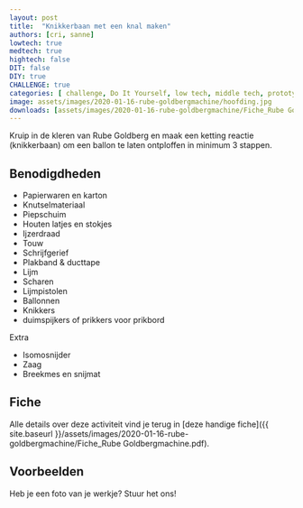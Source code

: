 ```yaml
---
layout: post
title:  "Knikkerbaan met een knal maken"
authors: [cri, sanne] 
lowtech: true
medtech: true
hightech: false
DIT: false
DIY: true
CHALLENGE: true
categories: [ challenge, Do It Yourself, low tech, middle tech, prototyping ]
image: assets/images/2020-01-16-rube-goldbergmachine/hoofding.jpg
downloads: [assets/images/2020-01-16-rube-goldbergmachine/Fiche_Rube Goldbergmachine.pdf, assets/images/2020-01-16-rube-goldbergmachine/Fiche_Rube Goldbergmachine.pptx]
---
```

Kruip in de kleren van Rube Goldberg en maak een ketting reactie (knikkerbaan) om een ballon te laten ontploffen in minimum 3 stappen.

## Benodigdheden

* Papierwaren en karton
* Knutselmateriaal
* Piepschuim
* Houten latjes en stokjes
* Ijzerdraad
* Touw
* Schrijfgerief
* Plakband & ducttape
* Lijm
* Scharen
* Lijmpistolen
* Ballonnen
* Knikkers
* duimspijkers of prikkers voor prikbord

Extra

* Isomosnijder
* Zaag
* Breekmes en snijmat


## Fiche
Alle details over deze activiteit vind je terug in [deze handige fiche]({{ site.baseurl }}/assets/images/2020-01-16-rube-goldbergmachine/Fiche_Rube Goldbergmachine.pdf).

## Voorbeelden
Heb je een foto van je werkje? Stuur het ons!